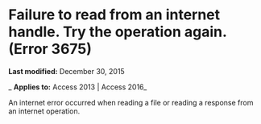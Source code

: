 
# Failure to read from an internet handle. Try the operation again. (Error 3675)

 **Last modified:** December 30, 2015

 _ **Applies to:** Access 2013 | Access 2016_

An internet error occurred when reading a file or reading a response from an internet operation.

